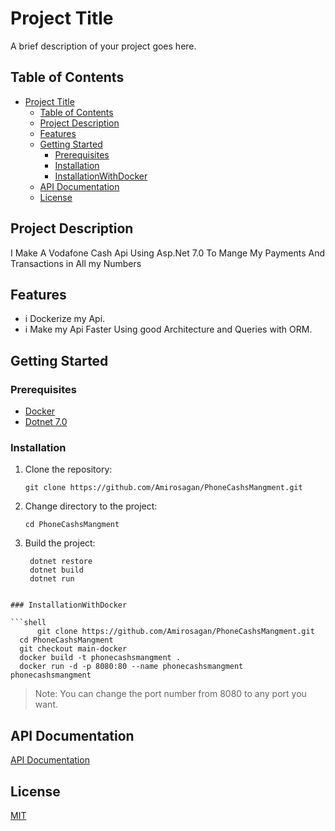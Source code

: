 # Project Title

A brief description of your project goes here.

## Table of Contents

- [Project Title](#project-title)
  - [Table of Contents](#table-of-contents)
  - [Project Description](#project-description)
  - [Features](#features)
  - [Getting Started](#getting-started)
    - [Prerequisites](#prerequisites)
    - [Installation](#installation)
    - [InstallationWithDocker](#installationwithdocker)
  - [API Documentation](#api-documentation)
  - [License](#license)

## Project Description

I Make A Vodafone Cash Api Using Asp.Net 7.0 To Mange My Payments And Transactions in All my Numbers

## Features

- i Dockerize my Api.
- i Make my Api Faster Using good Architecture and Queries with ORM.

## Getting Started

### Prerequisites

- [Docker](https://docs.docker.com/get-docker/)
- [Dotnet 7.0](https://dotnet.microsoft.com/download/dotnet/7.0)

### Installation

1. Clone the repository:

   ```shell
   git clone https://github.com/Amirosagan/PhoneCashsMangment.git
   ```
2. Change directory to the project:

   ```shell
   cd PhoneCashsMangment
   ```
3. Build the project:

   ```shell
    dotnet restore
    dotnet build
    dotnet run 
  ```

### InstallationWithDocker

  ```shell
        git clone https://github.com/Amirosagan/PhoneCashsMangment.git
    cd PhoneCashsMangment
    git checkout main-docker
    docker build -t phonecashsmangment .
    docker run -d -p 8080:80 --name phonecashsmangment phonecashsmangment
  ```
  > Note: You can change the port number from 8080 to any port you want.
  
## API Documentation
  [API Documentation](https://documenter.getpostman.com/view/13700701/Tz5qZK8z)

## License
  [MIT](https://choosealicense.com/licenses/mit/)